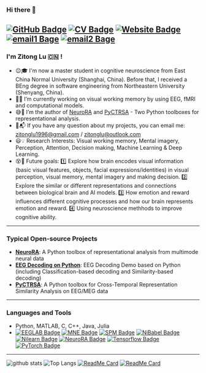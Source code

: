 ### Hi there 👋 

[![GitHub Badge](https://img.shields.io/github/followers/ZitongLu1996?style=for-the-badge)](https://github.com/ZitongLu1996)
[![CV Badge](https://img.shields.io/badge/My-CV-brightgreen?style=for-the-badge)](https://zitonglu1996.github.io/CV_ZitongLu.pdf)
[![Website Badge](https://img.shields.io/badge/My-Website-brightgreen?style=for-the-badge)](https://zitonglu1996.github.io)
[![email1 Bage](https://img.shields.io/badge/zitonglu1996@gmail.com-Red?style=for-the-badge)](https://zitonglu1996@gmail.com)
[![email2 Bage](https://img.shields.io/badge/zitonglu@outlook.com-Red?style=for-the-badge)](https://zitonglu@outlook.com)
---
<!--
**ZitongLu1996/ZitongLu1996** is a ✨ _special_ ✨ repository because its `README.md` (this file) appears on your GitHub profile.
-->
### I'm Zitong Lu :cn: !

- :wink::mortar_board: I'm now a master student in cognitive neuroscience from East China Normal University (Shanghai, China).
     Before that, I received a BEng degree in software engineering from Northeastern University (Shenyang, China).
- :eyes::key: I’m currently working on visual working memory by using EEG, fMRI and computational models.
- :sweat_smile::high_brightness: I’m the author of [NeuroRA](https://zitonglu1996.github.io/NeuroRA/) and [PyCTRSA](https://github.com/ZitongLu1996/PyCTRSA) - Two Python toolboxes for representational analysis.
- :e-mail::mailbox_with_mail: If you have any question about my projects, you can email me: [zitonglu1996@gmail.com](zitonglu1996@gmail.com) / [zitonglu@outlook.com](zitonglu@outlook.com)
- :smiley::bulb: Research Interests: Visual working memory, Mental imagery, Perception, Attention, Decision making, Machine Learning & Deep Learning.
- :dizzy_face::telescope: Future goals: :one: Explore how brain encodes visual information (basic visual features, objects, facial expressions/identities) in visual perception, visual memory, mental imagery and making decision. :two: Explore the similar or different representations and connections between biological brain and AI models. :three: How emotion and reward influences different cognitive processes and how our brain represents emotion and reward. :four: Using neuroscience methhods to improve cognitive ability.
---
### Typical Open-source Projects
- **[NeuroRA](https://github.com/ZitongLu1996/NeuroRA)**: A Python toolbox of representational analysis from multimode neural data
- **[EEG Decoding on Python](https://github.com/ZitongLu1996/Python_EEG_Decoding)**: EEG Decoding Demo based on Python (including Classification-based decoding and Similarity-based decoding)
- **[PyCTRSA](https://github.com/ZitongLu1996/PyCTRSA)**: A Python toolbox for Cross-Temporal Representation Similarity Analysis on EEG/MEG data
---
### Languages and Tools
- Python, MATLAB, C, C++, Java, Julia
- [![EEGLAB Badge](https://img.shields.io/badge/EEGLAB-purple?style=for-the-badge)](https://sccn.ucsd.edu/eeglab/index.php) [![MNE Badge](https://img.shields.io/badge/MNE-purple?style=for-the-badge)](https://mne.tools/stable/index.html) [![SPM Badge](https://img.shields.io/badge/SPM-purple?style=for-the-badge)](https://www.fil.ion.ucl.ac.uk/spm/) [![NiBabel Badge](https://img.shields.io/badge/NiBabel-purple?style=for-the-badge)](https://nipy.org/nibabel) [![Nilearn Badge](https://img.shields.io/badge/Nilearn-purple?style=for-the-badge)](http://nilearn.github.io) [![NeuroRA Badge](https://img.shields.io/badge/NeuroRA-purple?style=for-the-badge)](https://github.com/ZitongLu1996/NeuroRA) [![Tensorflow Badge](https://img.shields.io/badge/Tensorflow-purple?style=for-the-badge)](https://tensorflow.google.cn) [![PyTorch Badge](https://img.shields.io/badge/PyTorch-purple?style=for-the-badge)](https://pytorch.org)
<!--d
### Notes - Finding a cooperator!
- Are you interesting in implementing a Toolbox for neuroscientists and psychologists?
- PyCTRSA will be a simple but helpful Python toolkit for cross-temporal RSA-based decoding for EEG and MEG data.
- This work would be affilliated with [NeuroRA](https:/zitonglu1996.github.io/NeuroRA/), but it is an independent part.
- If you are familiar with PyPlot or any other Python Plotting package and interested in writing documents with me, you can contact me!
- The algorithms in PyCTRSA would be realized by me in several weeks. Hope we can work together and finish this simple project in 1-2 month(s) and maybe we can write an article to submit the journal of open source software (JOSS) at the end!
- If you are interested in this, please email me ([zitonglu1996@gmail.com](zitonglu1996@gmail.com)) with your CV and we can discuss the prossibilities!
-->
---
![github stats](https://github-readme-stats.vercel.app/api?username=ZitongLu1996&theme=radical&show_icons=true&hide=issues)
![Top Langs](https://github-readme-stats.vercel.app/api/top-langs/?username=ZitongLu1996&hide=javascript,html&theme=radical)
[![ReadMe Card](https://github-readme-stats.vercel.app/api/pin/?username=ZitongLu1996&repo=NeuroRA&theme=dracula)](https://github.com/ZitongLu1996/NeuroRA)
[![ReadMe Card](https://github-readme-stats.vercel.app/api/pin/?username=ZitongLu1996&repo=PyCTRSA&theme=dracula)](https://github.com/ZitongLu1996/PyCTRSA)
